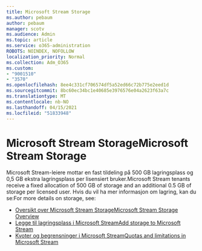 ```yaml
---
title: Microsoft Stream Storage
ms.author: pebaum
author: pebaum
manager: scotv
ms.audience: Admin
ms.topic: article
ms.service: o365-administration
ROBOTS: NOINDEX, NOFOLLOW
localization_priority: Normal
ms.collection: Adm_O365
ms.custom:
- "9001510"
- "3570"
ms.openlocfilehash: 8ee4c331cf706574df5a52ed66c72b775e2eed1d
ms.sourcegitcommit: 8bc60ec34bc1e40685e3976576e04a2623f63a7c
ms.translationtype: MT
ms.contentlocale: nb-NO
ms.lasthandoff: 04/15/2021
ms.locfileid: "51833948"
---
```

# <a name="microsoft-stream-storage"></a><span data-ttu-id="0d171-102">Microsoft Stream Storage</span><span class="sxs-lookup"><span data-stu-id="0d171-102">Microsoft Stream Storage</span></span>

<span data-ttu-id="0d171-103">Microsoft Stream-leiere mottar en fast tildeling på 500 GB lagringsplass og 0,5 GB ekstra lagringsplass per lisensiert bruker.</span><span class="sxs-lookup"><span data-stu-id="0d171-103">Microsoft Stream tenants receive a fixed allocation of 500 GB of storage and an additional 0.5 GB of storage per licensed user.</span></span>
<span data-ttu-id="0d171-104">Hvis du vil ha mer informasjon om lagring, kan du se:</span><span class="sxs-lookup"><span data-stu-id="0d171-104">For more details on storage, see:</span></span>

- [<span data-ttu-id="0d171-105">Oversikt over Microsoft Stream Storage</span><span class="sxs-lookup"><span data-stu-id="0d171-105">Microsoft Stream Storage Overview</span></span>](https://docs.microsoft.com/stream/license-overview#storage)
- [<span data-ttu-id="0d171-106">Legge til lagringsplass i Microsoft Stream</span><span class="sxs-lookup"><span data-stu-id="0d171-106">Add storage to Microsoft Stream</span></span>](https://docs.microsoft.com/stream/storage-add-on)
- [<span data-ttu-id="0d171-107">Kvoter og begrensninger i Microsoft Stream</span><span class="sxs-lookup"><span data-stu-id="0d171-107">Quotas and limitations in Microsoft Stream</span></span>](https://docs.microsoft.com/stream/quotas-and-limitations)
